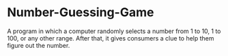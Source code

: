 # Number-Guessing-Game
 A program in which a computer randomly selects a number from 1 to 10, 1 to 100, or any other range. After that, it gives consumers a clue to help them figure out the number.
